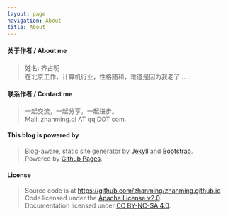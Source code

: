 ```yaml
---
layout: page
navigation: About
title: About
---
```


#### 关于作者 / About me
> 姓名: 齐占明  
> 在北京工作，计算机行业，性格随和，难道是因为我老了……

#### 联系作者 / Contact me
> 一起交流，一起分享，一起进步。  
> Mail: zhanming.qi AT qq DOT com.

#### This blog is powered by
> Blog-aware, static site generator by [Jekyll][1] and [Bootstrap][2].  
> Powered by [Github Pages][3].

#### License
> Source code is at <https://github.com/zhanming/zhanming.github.io>  
> Code licensed under the [Apache License v2.0][4].   
> Documentation licensed under [CC BY-NC-SA 4.0][5].  

[0]: http://qizhanming.com  
[1]: https://github.com/mojombo/jekyll  
[2]: http://twitter.github.com/bootstrap/  
[3]: http://pages.github.com  
[4]: http://www.apache.org/licenses/LICENSE-2.0  
[5]: http://creativecommons.org/licenses/by-nc-sa/4.0/  
